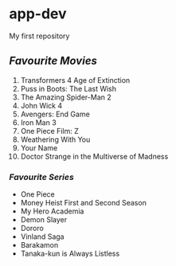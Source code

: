 # app-dev
My first repository
## ***Favourite Movies***
1. Transformers 4 Age of Extinction
2. Puss in Boots: The Last Wish
3. The Amazing Spider-Man 2
4. John Wick 4
5. Avengers: End Game
6. Iron Man 3
7. One Piece Film: Z
8. Weathering With You
9. Your Name
10. Doctor Strange in the Multiverse of Madness
### ***Favourite Series***
- One Piece
- Money Heist First and Second Season
- My Hero Academia
- Demon Slayer
- Dororo
- Vinland Saga
- Barakamon
- Tanaka-kun is Always Listless
